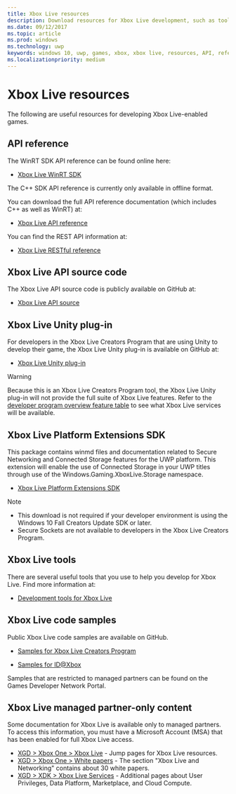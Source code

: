 ```yaml
---
title: Xbox Live resources
description: Download resources for Xbox Live development, such as tools and API Reference.
ms.date: 09/12/2017
ms.topic: article
ms.prod: windows
ms.technology: uwp
keywords: windows 10, uwp, games, xbox, xbox live, resources, API, reference, tools
ms.localizationpriority: medium
---
```


# Xbox Live resources

The following are useful resources for developing Xbox Live-enabled games.


## API reference

The WinRT SDK API reference can be found online here:

* [Xbox Live WinRT SDK](https://docs.microsoft.com/en-us/dotnet/api/?view=xboxlive-dotnet-2017.11.20171204.01)

The C++ SDK API reference is currently only available in offline format.

You can download the full API reference documentation (which includes C++ as well as WinRT) at:

* [Xbox Live API reference](https://aka.ms/xboxliveuwpdocs)

You can find the REST API information at:

* [Xbox Live RESTful reference](xbox-live-rest/atoc-xboxlivews-reference.md)


## Xbox Live API source code

The Xbox Live API source code is publicly available on GitHub at:

* [Xbox Live API source](https://github.com/Microsoft/xbox-live-api)


## Xbox Live Unity plug-in

For developers in the Xbox Live Creators Program that are using Unity to develop their game, the Xbox Live Unity plug-in is available on GitHub at:

* [Xbox Live Unity plug-in](https://github.com/Microsoft/xbox-live-unity-plugin)

> [!WARNING]
> Because this is an Xbox Live Creators Program tool, the Xbox Live Unity plug-in will not provide the full suite of Xbox Live features. Refer to the [developer program overview feature table](developer-program-overview.md#feature-table) to see what Xbox Live services will be available.


## Xbox Live Platform Extensions SDK

This package contains winmd files and documentation related to Secure Networking and Connected Storage features for the UWP platform. This extension will enable the use of Connected Storage in your UWP titles through use of the Windows.Gaming.XboxLive.Storage namespace.

* [Xbox Live Platform Extensions SDK](http://aka.ms/xblextsdk)

> [!NOTE]
> - This download is not required if your developer environment is using the Windows 10 Fall Creators Update SDK or later.
> - Secure Sockets are not available to developers in the Xbox Live Creators Program.


## Xbox Live tools

There are several useful tools that you use to help you develop for Xbox Live. Find more information at:

* [Development tools for Xbox Live](tools/tools.md)


## Xbox Live code samples

Public Xbox Live code samples are available on GitHub.

* [Samples for Xbox Live Creators Program](https://github.com/Microsoft/xbox-live-samples/tree/master/Samples/CreatorsSDK)

* [Samples for ID@Xbox](https://github.com/Microsoft/xbox-live-samples/tree/master/Samples/ID%40XboxSDK)

Samples that are restricted to managed partners can be found on the Games Developer Network Portal.


## Xbox Live managed partner-only content

Some documentation for Xbox Live is available only to managed partners. To access this information, you must have a Microsoft Account (MSA) that has been enabled for full Xbox Live access.

* [XGD > Xbox One > Xbox Live](https://developer.microsoft.com/en-us/games/xbox/partner/live-home) - Jump pages for Xbox Live resources.
* [XGD > Xbox One > White papers](https://developer.microsoft.com/en-us/games/xbox/partner/development-education-whitepapers) - The section "Xbox Live and Networking" contains about 30 white papers.
* [XGD > XDK > Xbox Live Services](https://developer.microsoft.com/en-us/games/xbox/docs/xdk/xbox-live-services) - Additional pages about User Privileges, Data Platform, Marketplace, and Cloud Compute.
